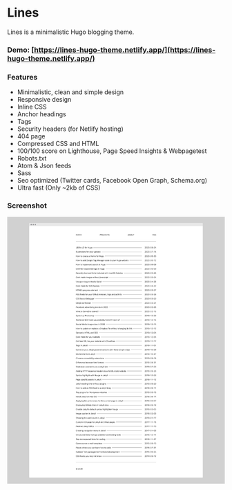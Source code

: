 # Lines

Lines is a minimalistic Hugo blogging theme.

### Demo: [https://lines-hugo-theme.netlify.app/](https://lines-hugo-theme.netlify.app/)

### Features

- Minimalistic, clean and simple design
- Responsive design
- Inline CSS
- Anchor headings
- Tags
- Security headers (for Netlify hosting)
- 404 page
- Compressed CSS and HTML
- 100/100 score on Lighthouse, Page Speed Insights & Webpagetest
- Robots.txt
- Atom & Json feeds
- Sass
- Seo optimized (Twitter cards, Facebook Open Graph, Schema.org)
- Ultra fast (Only ~2kb of CSS)

### Screenshot

![Screenshot](screenshot.png)
